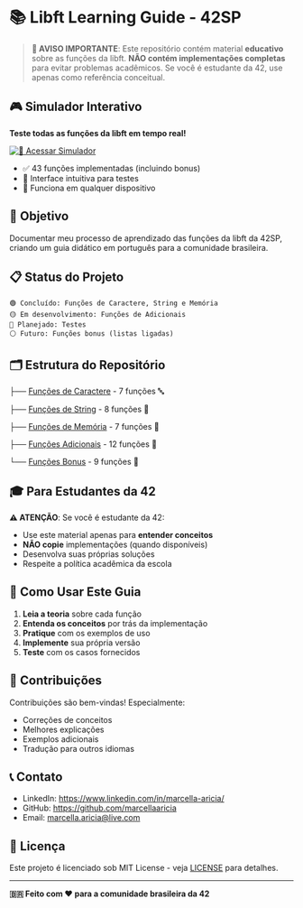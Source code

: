 # 📚 Libft Learning Guide - 42SP

> **🚨 AVISO IMPORTANTE**: Este repositório contém material **educativo** sobre as funções da libft. **NÃO contém implementações completas** para evitar problemas acadêmicos. Se você é estudante da 42, use apenas como referência conceitual.

## 🎮 Simulador Interativo

**Teste todas as funções da libft em tempo real!**

[![🚀 Acessar Simulador](https://img.shields.io/badge/🚀_Simulador-Libft_Interativo-00ff88?style=for-the-badge)](libftosa/index.html)

- ✅ 43 funções implementadas (incluindo bonus)
- 🧪 Interface intuitiva para testes
- 📱 Funciona em qualquer dispositivo


## 🎯 Objetivo

Documentar meu processo de aprendizado das funções da libft da 42SP, criando um guia didático em português para a comunidade brasileira.

## 📋 Status do Projeto

```
🟢 Concluído: Funções de Caractere, String e Memória
🟡 Em desenvolvimento: Funções de Adicionais
🔴 Planejado: Testes
⚪ Futuro: Funções bonus (listas ligadas)
```
## 🗂️ Estrutura do Repositório

├── [Funções de Caractere](docs/character/README.md) - 7 funções 🔤

├── [Funções de String](docs/string/README.md) - 8 funções 📝

├── [Funções de Memória](docs/memory/README.md) - 7 funções 🧠

├── [Funções Adicionais](docs/additional/README.md) - 12 funções 🔧

└── [Funções Bonus](docs/bonus/README.md) - 9 funções 🔗

## 🎓 Para Estudantes da 42

**⚠️ ATENÇÃO**: Se você é estudante da 42:
- Use este material apenas para **entender conceitos**
- **NÃO copie** implementações (quando disponíveis)
- Desenvolva suas próprias soluções
- Respeite a política acadêmica da escola

## 📖 Como Usar Este Guia

1. **Leia a teoria** sobre cada função
2. **Entenda os conceitos** por trás da implementação
3. **Pratique** com os exemplos de uso
4. **Implemente** sua própria versão
5. **Teste** com os casos fornecidos

## 🤝 Contribuições

Contribuições são bem-vindas! Especialmente:
- Correções de conceitos
- Melhores explicações
- Exemplos adicionais
- Tradução para outros idiomas

## 📞 Contato

- LinkedIn: https://www.linkedin.com/in/marcella-aricia/
- GitHub: https://github.com/marcellaaricia
- Email: marcella.aricia@live.com

## 📜 Licença

Este projeto é licenciado sob MIT License - veja [LICENSE](LICENSE) para detalhes.

---

**🇧🇷 Feito com ❤️ para a comunidade brasileira da 42**
